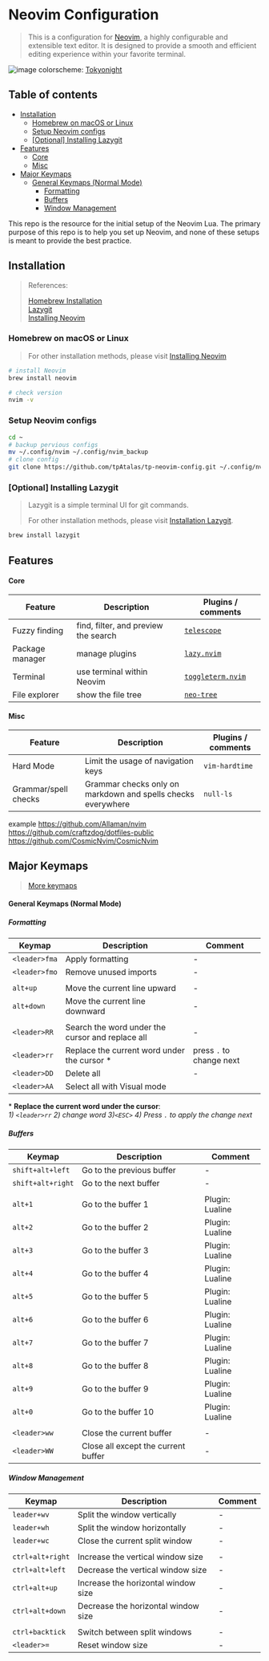 # Neovim Configuration

> This is a configuration for [Neovim](https://neovim.io/charter/), a highly
> configurable and extensible text editor. It is designed to provide a smooth
> and efficient editing experience within your favorite terminal.

![image](https://github.com/tpAtalas/tp-nvim-lua-config/blob/assets/image.png?raw=true)
colorscheme: [Tokyonight](https://github.com/folke/tokyonight.nvim)

## Table of contents

<!-- vim-markdown-toc GFM -->

- [Installation](#installation)
  - [Homebrew on macOS or Linux](#homebrew-on-macos-or-linux)
  - [Setup Neovim configs](#setup-neovim-configs)
  - [[Optional] Installing Lazygit](#optional-installing-lazygit)
- [Features](#features)
  - [Core](#core)
  - [Misc](#misc)
- [Major Keymaps](#major-keymaps)
  - [General Keymaps (Normal Mode)](#general-keymaps-normal-mode)
    - [Formatting](#formatting)
    - [Buffers](#buffers)
    - [Window Management](#window-management)

<!-- vim-markdown-toc -->

This repo is the resource for the initial setup of the Neovim Lua.
The primary purpose of this repo is to help you set up Neovim, and none of
these setups is meant to provide the best practice.

## Installation

> References:
>
> [Homebrew Installation](https://brew.sh/)  
> [Lazygit](https://github.com/jesseduffield/lazygit)  
> [Installing Neovim](https://github.com/neovim/neovim/wiki/Installing-Neovim)

### Homebrew on macOS or Linux

> For other installation methods, please visit [Installing Neovim](https://github.com/neovim/neovim/wiki/Installing-Neovim)

```bash
# install Neovim
brew install neovim
```

```bash
# check version
nvim -v
```

### Setup Neovim configs

```bash
cd ~
# backup pervious configs
mv ~/.config/nvim ~/.config/nvim_backup
# clone config
git clone https://github.com/tpAtalas/tp-neovim-config.git ~/.config/nvim
```

### [Optional] Installing Lazygit

> Lazygit is a simple terminal UI for git commands.
>
> For other installation methods, please visit [Installation Lazygit](https://github.com/jesseduffield/lazygit#installation).

```bash
brew install lazygit
```

## Features

#### Core

| Feature         | Description                          | Plugins / comments                                                |
| --------------- | ------------------------------------ | ----------------------------------------------------------------- |
| Fuzzy finding   | find, filter, and preview the search | [`telescope`]('https://github.com/nvim-telescope/telescope.nvim') |
| Package manager | manage plugins                       | [`lazy.nvim`]('https://github.com/folke/lazy.nvim')               |
| Terminal        | use terminal within Neovim           | [`toggleterm.nvim`]('https://github.com/akinsho/toggleterm.nvim') |
| File explorer   | show the file tree                   | [`neo-tree`]('https://github.com/nvim-neo-tree/neo-tree.nvim')    |

#### Misc

| Feature              | Description                                                  | Plugins / comments |
| -------------------- | ------------------------------------------------------------ | ------------------ |
| Hard Mode            | Limit the usage of navigation keys                           | `vim-hardtime`     |
| Grammar/spell checks | Grammar checks only on markdown and spells checks everywhere | `null-ls`          |

example
<https://github.com/Allaman/nvim>
<https://github.com/craftzdog/dotfiles-public>
<https://github.com/CosmicNvim/CosmicNvim>

## Major Keymaps

> [More keymaps](https://github.com/tpAtalas/tp-nvim-lua-config/blob/master/lua/user/core/keymaps.lua)

#### General Keymaps (Normal Mode)

##### Formatting

| Keymap        | Description                                      | Comment                  |
| ------------- | ------------------------------------------------ | ------------------------ |
| `<leader>fma` | Apply formatting                                 | -                        |
| `<leader>fmo` | Remove unused imports                            | -                        |
|               |                                                  |                          |
| `alt+up`      | Move the current line upward                     | -                        |
| `alt+down`    | Move the current line downward                   | -                        |
|               |                                                  |                          |
| `<leader>RR`  | Search the word under the cursor and replace all | -                        |
| `<leader>rr`  | Replace the current word under the cursor \*     | press `.` to change next |
| `<leader>DD`  | Delete all                                       | -                        |
| `<leader>AA`  | Select all with Visual mode                      |

\* **Replace the current word under the cursor**:  
_1) `<leader>rr` 2) change
word 3)`<ESC>` 4) Press `.` to apply the change next_

##### Buffers

| Keymap            | Description                         | Comment         |
| ----------------- | ----------------------------------- | --------------- |
| `shift+alt+left`  | Go to the previous buffer           | -               |
| `shift+alt+right` | Go to the next buffer               | -               |
|                   |                                     |                 |
| `alt+1`           | Go to the buffer 1                  | Plugin: Lualine |
| `alt+2`           | Go to the buffer 2                  | Plugin: Lualine |
| `alt+3`           | Go to the buffer 3                  | Plugin: Lualine |
| `alt+4`           | Go to the buffer 4                  | Plugin: Lualine |
| `alt+5`           | Go to the buffer 5                  | Plugin: Lualine |
| `alt+6`           | Go to the buffer 6                  | Plugin: Lualine |
| `alt+7`           | Go to the buffer 7                  | Plugin: Lualine |
| `alt+8`           | Go to the buffer 8                  | Plugin: Lualine |
| `alt+9`           | Go to the buffer 9                  | Plugin: Lualine |
| `alt+0`           | Go to the buffer 10                 | Plugin: Lualine |
|                   |                                     |                 |
| `<leader>ww`      | Close the current buffer            | -               |
| `<leader>WW`      | Close all except the current buffer | -               |

##### Window Management

| Keymap           | Description                         | Comment |
| ---------------- | ----------------------------------- | ------- |
| `leader+wv`      | Split the window vertically         | -       |
| `leader+wh`      | Split the window horizontally       | -       |
| `leader+wc`      | Close the current split window      | -       |
|                  |                                     |         |
| `ctrl+alt+right` | Increase the vertical window size   | -       |
| `ctrl+alt+left`  | Decrease the vertical window size   | -       |
| `ctrl+alt+up`    | Increase the horizontal window size | -       |
| `ctrl+alt+down`  | Decrease the horizontal window size | -       |
|                  |                                     |         |
| `ctrl+backtick`  | Switch between split windows        | -       |
| `<leader>=`      | Reset window size                   | -       |
